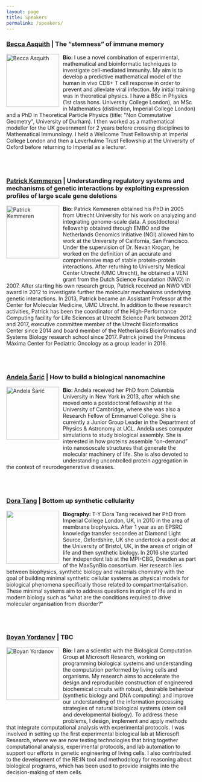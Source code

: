 ```yaml
---
layout: page
title: Speakers
permalink: /speakers/
---
```

<h3><a href="https://www.imperial.ac.uk/people/b.asquith">Becca Asquith</a> | The “stemness” of immune memory</h3>
  <p>
     <img src="https://qsbworkshop.github.io/qsb2019/images/Asquith.jpg" alt="Becca Asquith" style="float:Left;width:140px;padding-right:10px;"><b>Bio: </b>I use a novel combination of experimental, mathematical and bioinformatic techniques to investigate cell-mediated immunity. My aim is to develop a predictive mathematical model of the human in vivo CD8+ T cell response in order to prevent and alleviate viral infection. My initial training was in theoretical physics. I have a BSc in Physics (1st class hons. University College London), an MSc in Mathematics (distinction, Imperial College London) and a PhD in Theoretical Particle Physics (title: "Non Commutative Geometry", University of Durham). I then worked as a mathematical modeller for the UK government for 2 years before crossing disciplines to Mathematical Immunology. I held a Wellcome Trust Fellowship at Imperial College London and then a Leverhulme Trust Fellowship at the University of Oxford before returning to Imperial as a lecturer.
  </p>
<br>
<br>

<h3><a href="https://research.prinsesmaximacentrum.nl/en/team-members/patrick-kemmeren">Patrick Kemmeren</a> | Understanding regulatory systems and mechanisms of genetic interactions by exploiting expression profiles of large scale gene deletions</h3>
  <p>
     <img src="https://qsbworkshop.github.io/qsb2019/images/Kemmeren.PNG" alt="Patrick Kemmeren" style="float:Left;width:140px;padding-right:10px;padding-bottom:50px;"><b>Bio: </b>
Patrick Kemmeren obtained his PhD in 2005 from Utrecht University for his work on analyzing and integrating genome-scale data. A postdoctoral fellowship obtained through EMBO and the Netherlands Genomics Initiative (NGI) allowed him to work at the University of California, San Francisco. Under the supervision of Dr. Nevan Krogan, he worked on the definition of an accurate and comprehensive map of stable protein-protein interactions. After returning to University Medical Center Utrecht (UMC Utrecht), he obtained a VENI grant from the Dutch Science Foundation (NWO) in 2007. After starting his own research group, Patrick received an NWO VIDI award in 2012 to investigate further the molecular mechanisms underlying genetic interactions. In 2013, Patrick became an Assistant Professor at the Center for Molecular Medicine, UMC Utrecht. In addition to these research activities, Patrick has been the coordinator of the High-Performance Computing facility for Life Sciences at Utrecht Science Park between 2012 and 2017, executive committee member of the Utrecht Bioinformatics Center since 2014 and board member of the Netherlands Bioinformatics and Systems Biology research school since 2017. Patrick joined the Princess Máxima Center for Pediatric Oncology as a group leader in 2016.  </p>
<br>
<br>

<h3><a href="https://www.ucl.ac.uk/physics-living-systems/training/msc-biological-physics/teaching-staff/dr-andela-saric">Andela Šarić</a> | How to build a biological nanomachine</h3>
  <p>
     <img src="https://qsbworkshop.github.io/qsb2019/images/Saric.png" alt="Andela Šarić" style="float:Left;width:140px;padding-right:10px;padding-bottom:50px;"><b>Bio: </b> Andela received her PhD from Columbia University in New York in 2013, after which she moved onto a postdoctoral fellowship at the University of Cambridge, where she was also a Research Fellow of Emmanuel College. She is currently a Junior Group Leader in the Department of Physics & Astronomy at UCL. Andela uses computer simulations to study biological assembly. She is interested in how proteins assemble “on-demand” into nanososcale structures that generate the molecular machinery of life. She is also devoted to understanding uncontrolled protein aggregation in the context of neurodegenerative diseases.


  </p>
<br>
<br>

<h3><a href="https://www.mpi-cbg.de/research-groups/current-groups/dora-tang/group-leader/">Dora Tang</a>
| Bottom up synthetic cellularity</h3>
  <p>
     <img src="/qsb2019/images/Tang.jpg" style="float:Left;width:140px;padding-right:10px;"><b>Biography: </b>T-Y Dora Tang received her PhD from Imperial College London, UK, in 2010 in the area of membrane biophysics. After 1 year as an EPSRC knowledge transfer secondee at Diamond Light Source, Oxfordshire, UK she undertook a post-doc at the University of Bristol, UK, in the areas of origin of life and then synthetic biology. In 2016 she started her independent lab at the MPI-CBG, Dresden as part of the MaxSynBio consortium. Her research lies between biophysics, synthetic biology and materials chemistry with the goal of building minimal synthetic cellular systems as physical models for biological phenomena specifically those related to compartmentalisation. These minimal systems aim to address questions in origin of life and in modern biology  such as “what are the conditions required to drive molecular organisation from disorder?”
  </p>
 <br>
 <br>

 
<h3><a href="https://www.microsoft.com/en-us/research/people/yordanov/">Boyan Yordanov</a> | TBC </h3>
  <p>
     <img src="https://qsbworkshop.github.io/qsb2019/images/yordanov.jpg" alt="Boyan Yordanov" style="float:Left;width:140px;padding-right:10px;padding-bottom:50px;"><b>Bio: </b>I am a scientist with the Biological Computation Group at Microsoft Research, working on programming biological systems and understanding the computation performed by living cells and organisms. My research aims to accelerate the design and reproducible construction of engineered biochemical circuits with robust, desirable behaviour (synthetic biology and DNA computing) and improve our understanding of the information processing strategies of natural biological systems (stem cell and developmental biology). To address these problems, I design, implement and apply methods that integrate computational analysis with experimental protocols. I was involved in setting up the first experimental biological lab at Microsoft Research, where we are now testing technologies that bring together computational analysis, experimental protocols, and lab automation to support our efforts in genetic engineering of living cells. I also contributed to the development of the RE:IN tool and methodology for reasoning about biological programs, which has been used to provide insights into the decision-making of stem cells.
  </p>
<br>
<br> 
